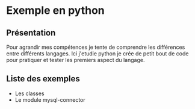# Exemple en python

## Présentation
Pour agrandir mes compétences je tente de comprendre les différences entre différents langages.
Ici j'etudie python je crée de petit bout de code pour pratiquer et tester les premiers aspect du langage.

## Liste des exemples

- Les classes 
- Le module mysql-connector

